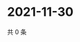 # 2021-11-30

共 0 条

<!-- BEGIN WEIBO -->
<!-- 最后更新时间 Tue Nov 30 2021 23:09:18 GMT+0800 (China Standard Time) -->

<!-- END WEIBO -->
